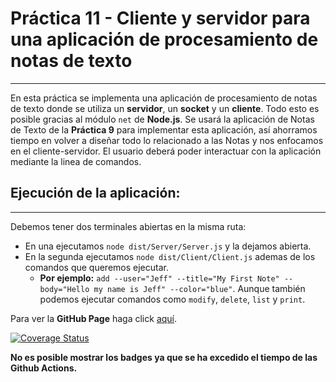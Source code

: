 # Práctica 11 - Cliente y servidor para una aplicación de procesamiento de notas de texto
---
En esta práctica se implementa una aplicación de procesamiento de notas de texto donde se utiliza un **servidor**, un **socket** y un **cliente**. Todo esto es posible gracias al módulo `net` de **Node.js**. Se usará la aplicación de Notas de Texto de la **Práctica 9** para implementar esta aplicación, así ahorramos tiempo en volver a diseñar todo lo relacionado a las Notas y nos enfocamos en el cliente-servidor. El usuario deberá poder interactuar con la aplicación mediante la linea de comandos.

## Ejecución de la aplicación:
---
Debemos tener dos terminales abiertas en la misma ruta:
* En una ejecutamos `node dist/Server/Server.js` y la dejamos abierta.
* En la segunda ejecutamos `node dist/Client/Client.js` ademas de los comandos que queremos ejecutar.
  * **Por ejemplo:** `add --user="Jeff" --title="My First Note" --body="Hello my name is Jeff" --color="blue"`. Aunque también podemos ejecutar comandos como `modify`, `delete`, `list` y `print`.

Para ver la **GitHub Page** haga click [aquí](https://ull-esit-inf-dsi-2122.github.io/ull-esit-inf-dsi-21-22-prct11-async-sockets-jeffperezfrade/).

[![Coverage Status](https://coveralls.io/repos/github/ULL-ESIT-INF-DSI-2122/ull-esit-inf-dsi-21-22-prct11-async-sockets-jeffperezfrade/badge.svg?branch=main)](https://coveralls.io/github/ULL-ESIT-INF-DSI-2122/ull-esit-inf-dsi-21-22-prct11-async-sockets-jeffperezfrade?branch=main)

**No es posible mostrar los badges ya que se ha excedido el tiempo de las Github Actions.**